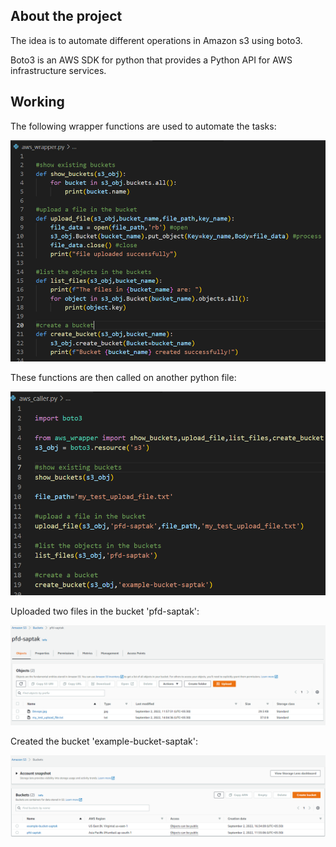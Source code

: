 
## About the project

The idea is to automate different operations in Amazon s3 using boto3.

Boto3 is an AWS SDK for python that provides a Python API for AWS infrastructure services.
## Working
The following wrapper functions are used to automate the tasks:

![](./wrapper.png)

These functions are then called on another python file:

![](./caller.png)

Uploaded two files in the bucket 'pfd-saptak':

![](./aws_screen.png)

 
Created the bucket 'example-bucket-saptak':

![](./buckets.png)